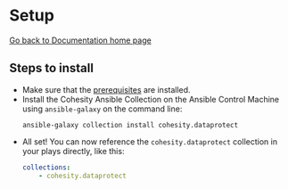 # Setup

[Go back to Documentation home page ](../README.md)

## Steps to install

* Make sure that the [prerequisites](pre-requisites.md) are installed.
* Install the Cohesity Ansible Collection on the Ansible Control Machine using `ansible-galaxy` on the command line:
  ```
  ansible-galaxy collection install cohesity.dataprotect
  ```
* All set! You can now reference the `cohesity.dataprotect` collection in your plays directly, like this:
  ```yaml
  collections:
      - cohesity.dataprotect
  ```
